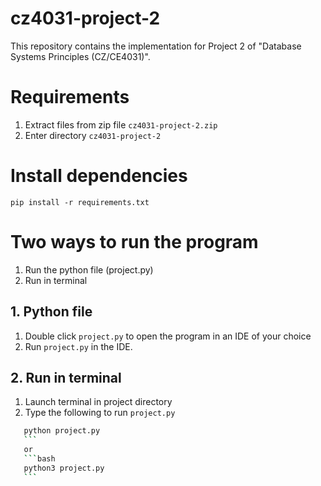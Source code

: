# cz4031-project-2
This repository contains the implementation for Project 2 of "Database Systems Principles (CZ/CE4031)". 

# Requirements

1. Extract files from zip file `cz4031-project-2.zip`  
2. Enter directory `cz4031-project-2`

# Install dependencies
```
pip install -r requirements.txt
```
# Two ways to run the program
1. Run the python file (project.py)
2. Run in terminal


## 1. Python file
1. Double click `project.py` to open the program in an IDE of your choice
2. Run `project.py` in the IDE.


## 2. Run in terminal

1. Launch terminal in project directory
2. Type the following to run `project.py`
 ```bash
    python project.py
    ```  
    or
    ```bash
    python3 project.py
    ```  

